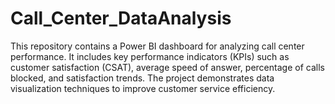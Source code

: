 # Call_Center_DataAnalysis
This repository contains a Power BI dashboard for analyzing call center performance. It includes key performance indicators (KPIs) such as customer satisfaction (CSAT), average speed of answer, percentage of calls blocked, and satisfaction trends. The project demonstrates data visualization techniques to improve customer service efficiency.
